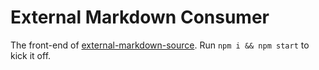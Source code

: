 # External Markdown Consumer

The front-end of [external-markdown-source](https://github.com/jescalan/external-markdown-source). Run `npm i && npm start` to kick it off.
